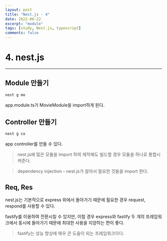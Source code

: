 ```yaml
---
layout: post
title: "Nest.js - 4"
date: 2022-06-22
excerpt: "module"
tags: [study, Nest.js, typescript]
comments: false
---
```


# 4. nest.js

---

## Module 만들기

```jsx
nest g mo
```

app.module.ts가 MovieModule을 import하게 된다.

## Controller 만들기

```jsx
nest g co
```

app controller를 만들 수 있다.

> nest.js에 많은 모듈을 import 하여 제작해도 빌드할 경우 모듈을 하나로 통합시켜준다.

> dependency injection - nest.js가 알아서 필요한 것들을 import 한다.

## Req, Res

nest.js는 기본적으로 express 위에서 돌아가기 때문에 필요한 경우 request, respond를 사용할 수 있다.

fastify를 이용하여 전환시킬 수 있지만, 이럴 경우 express와 fastify 두 개의 프레임워크에서 동시에 돌아가기 때문에 최대한 사용을 지양하는 편이 좋다.

> fastify는 성능 향상에 매우 큰 도움이 되는 프레임워크이다.
